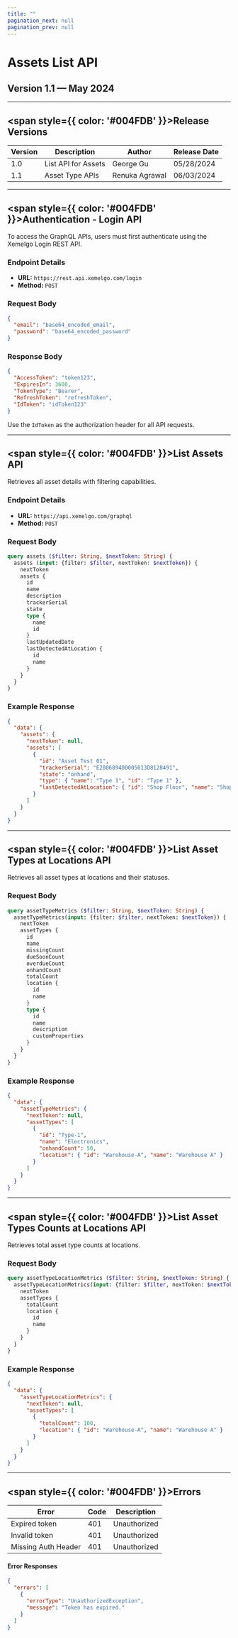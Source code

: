 ```yaml
---
title: ""
pagination_next: null
pagination_prev: null
---
```


<h1 style={{ color: '#004FDB' }}>Assets List API</h1>

<h2>Version 1.1 — May 2024</h2>

---

## <span style={{ color: '#004FDB' }}>Release Versions</span>

| Version | Description             | Author          | Release Date |
|---------|-------------------------|----------------|--------------|
| 1.0     | List API for Assets     | George Gu      | 05/28/2024   |
| 1.1     | Asset Type APIs         | Renuka Agrawal | 06/03/2024   |

---

## <span style={{ color: '#004FDB' }}>Authentication - Login API</span>

To access the GraphQL APIs, users must first authenticate using the Xemelgo Login REST API.

### Endpoint Details
- **URL:** `https://rest.api.xemelgo.com/login`
- **Method:** `POST`

### Request Body
```json
{
  "email": "base64_encoded_email",
  "password": "base64_encoded_password"
}
```

### Response Body
```json
{
  "AccessToken": "token123",
  "ExpiresIn": 3600,
  "TokenType": "Bearer",
  "RefreshToken": "refreshToken",
  "IdToken": "idToken123"
}
```

Use the `IdToken` as the authorization header for all API requests.

---

## <span style={{ color: '#004FDB' }}>List Assets API</span>

Retrieves all asset details with filtering capabilities.

### Endpoint Details
- **URL:** `https://api.xemelgo.com/graphql`
- **Method:** `POST`

### Request Body
```graphql
query assets ($filter: String, $nextToken: String) {
  assets (input: {filter: $filter, nextToken: $nextToken}) {
    nextToken
    assets {
      id
      name
      description
      trackerSerial
      state
      type {
        name
        id
      }
      lastUpdatedDate
      lastDetectedAtLocation {
        id
        name
      }
    }
  }
}
```

### Example Response
```json
{
  "data": {
    "assets": {
      "nextToken": null,
      "assets": [
        {
          "id": "Asset Test 01",
          "trackerSerial": "E280689400005013D8128491",
          "state": "onhand",
          "type": { "name": "Type 1", "id": "Type 1" },
          "lastDetectedAtLocation": { "id": "Shop Floor", "name": "Shop Floor" }
        }
      ]
    }
  }
}
```

---

## <span style={{ color: '#004FDB' }}>List Asset Types at Locations API</span>

Retrieves all asset types at locations and their statuses.

### Request Body
```graphql
query assetTypeMetrics ($filter: String, $nextToken: String) {
  assetTypeMetrics(input: {filter: $filter, nextToken: $nextToken}) {
    nextToken
    assetTypes {
      id
      name
      missingCount
      dueSoonCount
      overdueCount
      onhandCount
      totalCount
      location {
        id
        name
      }
      type {
        id
        name
        description
        customProperties
      }
    }
  }
}
```

### Example Response
```json
{
  "data": {
    "assetTypeMetrics": {
      "nextToken": null,
      "assetTypes": [
        {
          "id": "Type-1",
          "name": "Electronics",
          "onhandCount": 50,
          "location": { "id": "Warehouse-A", "name": "Warehouse A" }
        }
      ]
    }
  }
}
```

---

## <span style={{ color: '#004FDB' }}>List Asset Types Counts at Locations API</span>

Retrieves total asset type counts at locations.

### Request Body
```graphql
query assetTypeLocationMetrics ($filter: String, $nextToken: String) {
  assetTypeLocationMetrics(input: {filter: $filter, nextToken: $nextToken}) {
    nextToken
    assetTypes {
      totalCount
      location {
        id
        name
      }
    }
  }
}
```

### Example Response
```json
{
  "data": {
    "assetTypeLocationMetrics": {
      "nextToken": null,
      "assetTypes": [
        {
          "totalCount": 100,
          "location": { "id": "Warehouse-A", "name": "Warehouse A" }
        }
      ]
    }
  }
}
```

---

## <span style={{ color: '#004FDB' }}>Errors</span>

| Error                   | Code | Description         |
|-------------------------|------|---------------------|
| Expired token          | 401  | Unauthorized       |
| Invalid token          | 401  | Unauthorized       |
| Missing Auth Header    | 401  | Unauthorized       |

#### Error Responses
```json
{
  "errors": [
    {
      "errorType": "UnauthorizedException",
      "message": "Token has expired."
    }
  ]
}
```


